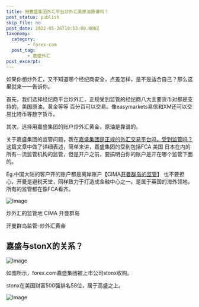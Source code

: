 ```yaml
---
title: 用嘉盛集团外汇平台炒外汇美原油靠谱吗？
post_status: publish
skip_file: no
post_date: 2022-05-26T10:53:00.000Z
taxonomy:
  category:
        - forex-com
  post_tag:
        - 嘉盛外汇
post_excerpt: 
---
```

如果你想炒外汇，又不知道哪个经纪商安全，点差怎样，是不是适合自己？那么这里就来一一告诉你。

首先，我们选择经纪商平台炒外汇，正规受到监管的经纪商八大主要货币对都是支持的，美国原油，黄金等等 百分百可以交易。像easymarkets易信和XM还可以交易比特币等数字货币。

其次，选择用嘉盛集团的账户炒外汇黄金，原油是靠谱的。

关于嘉盛集团的监管问题，我在[嘉盛集团是正规的外汇交易平台吗，受到监管吗？](https://www.ssgg.net/gaincapital-formal-brokers.html)这篇文章中做了详细表述，简单来讲，嘉盛集团的受到包括FCA 美国 日本在内的所有一流监管机构的监管，但是开户之前，要搞明白你的账户是开在哪个监管下面的。

Eg.中国大陆的客户开的账户都是离岸账户【CIMA[开曼群岛的监管](https://baike.baidu.com/item/CIMA/20309720)】 也不要担心，开曼是避税天堂，同样致力于打造成金融中心之一。是属于英国的海外领地，所有的监管都在像FCA看齐。

![Image](https://fastly.jsdelivr.net/gh/jarlin8/img@main/imgHD/1624539075520-cayman.png)

炒外汇的监管地 CIMA 开曼群岛

开曼群岛监管-炒外汇黄金

## 嘉盛与stonX的关系？

![Image](https://fastly.jsdelivr.net/gh/jarlin8/img@main/imgHD/1626964597498-嘉盛与stonX关系.png)

如图所示，forex.com嘉盛集团被上市公司stonx收购。

stonx在美国财富500强排名58位，居于高盛之上。

![Image](https://cdn.fendou.la/tuoss/%E5%98%89%E7%9B%9B%E6%AF%8D%E5%85%AC%E5%8F%B8stonX.png)